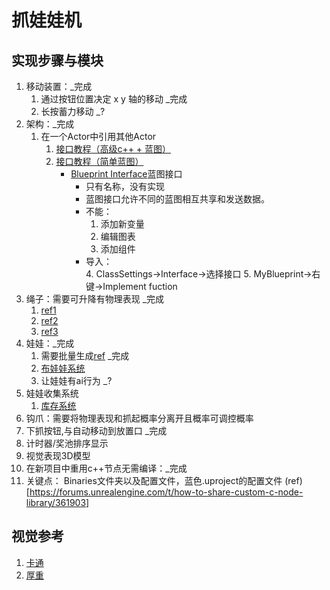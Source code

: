 # 抓娃娃机
## 实现步骤与模块
1. 移动装置：_完成
   1. 通过按钮位置决定 x y 轴的移动 _完成
   2. 长按蓄力移动 _?
2. 架构：_完成
   1. 在一个Actor中引用其他Actor
      1. [接口教程（高级c++ + 蓝图）](https://dev.epicgames.com/community/learning/tutorials/bLXe/interfaces-bp-c)
      2. [接口教程（简单蓝图）](https://youtu.be/exs1uMuqQSE)
         - [Blueprint Interface](https://docs.unrealengine.com/4.27/en-US/ProgrammingAndScripting/Blueprints/UserGuide/Types/Interface/)蓝图接口
           - 只有名称，没有实现
           - 蓝图接口允许不同的蓝图相互共享和发送数据。
           - 不能：  
             1. 添加新变量
             2. 编辑图表
             3. 添加组件
           - 导入：  
             4. ClassSettings->Interface->选择接口
             5. MyBlueprint->右键->Implement fuction
3. 绳子：需要可升降有物理表现 _完成
   1. [ref1](https://dev.epicgames.com/community/learning/tutorials/n4w3/unreal-engine-make-rope-using-bones)
   2. [ref2](https://youtu.be/erqu8mGJAYE)
   3. [ref3](https://docs.unrealengine.com/5.0/en-US/cable-components-in-unreal-engine/)
4. 娃娃：_完成
   1. 需要批量生成[ref](https://youtu.be/5egOU7wjfNA) _完成
   2. [布娃娃系统](https://dev.epicgames.com/community/learning/tutorials/pjRY/unreal-engine-aplicar-ragdoll-al-player)   
   3. 让娃娃有ai行为 _?
5. 娃娃收集系统
   1. [库存系统](https://dev.epicgames.com/community/learning/tutorials/W5aX/how-to-make-a-simple-inventory-system-in-unreal-engine-5)
6. 钩爪：需要将物理表现和抓起概率分离开且概率可调控概率 
7. 下抓按钮,与自动移动到放置口 _完成
8. 计时器/奖池排序显示
9.  视觉表现3D模型
10. 在新项目中重用c++节点无需编译：_完成
   1.  关键点： Binaries文件夹以及配置文件，蓝色.uproject的配置文件 (ref)[https://forums.unrealengine.com/t/how-to-share-custom-c-node-library/361903]
## 视觉参考
1. [卡通](https://youtu.be/8AZlQ5pA0dg)
2. [厚重](https://youtu.be/dF0QBahWR8k)